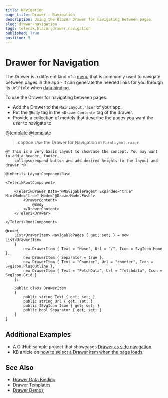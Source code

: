 ```yaml
---
title: Navigation
page_title: Drawer - Navigation
description: Using the Blazor Drawer for navigating between pages.
slug: drawer-navigation
tags: telerik,blazor,drawer,navigation
published: True
position: 3
---
```


# Drawer for Navigation

The Drawer is a different kind of a [menu](slug://components/menu/overview) that is commonly used to navigate between pages in the app - it can generate the needed links for you through its `UrlField` when [data binding](slug://drawer-data-binding).

To use the Drawer for navigating between pages:

* Add the Drawer to the `MainLayout.razor` of your app.
* Put the `@Body` tag in the `<DrawerContent>` tag of the drawer.
* Provide a collection of models that describe the pages you want the user to navigate to.

@[template](/_contentTemplates/common/navigation-components.md#navman-used)
@[template](/_contentTemplates/common/navigation-components.md#double-navigation)

>caption Use the Drawer for Navigation in `MainLayout.razor`

<div class="skip-repl"></div>

````RAZOR
@* This is a very basic layout to showcase the concept. You may want to add a header, footer, 
    collapse/expand button and add desired heights to the layout and drawer *@

@inherits LayoutComponentBase

<TelerikRootComponent>

    <TelerikDrawer Data="@NavigablePages" Expanded="true" MiniMode="true" Mode="@DrawerMode.Push">
        <DrawerContent>
            @Body
        </DrawerContent>
    </TelerikDrawer>

</TelerikRootComponent>

@code{ 
    List<DrawerItem> NavigablePages { get; set; } = new List<DrawerItem>
    {
        new DrawerItem { Text = "Home", Url = "/", Icon = SvgIcon.Home },
        new DrawerItem { Separator = true },
        new DrawerItem { Text = "Counter", Url = "counter", Icon = SvgIcon.PlusOutline },
        new DrawerItem { Text = "FetchData", Url = "fetchdata", Icon = SvgIcon.Grid }
    };

    public class DrawerItem
    {
        public string Text { get; set; }
        public string Url { get; set; }
        public ISvgIcon Icon { get; set; }
        public bool Separator { get; set; }
    }
}
````

## Additional Examples

* A GitHub sample project that showcases [Drawer as side navigation](https://github.com/telerik/blazor-ui/tree/master/drawer/sidenav).
* KB article on [how to select a Drawer item when the page loads](slug://drawer-kb-sync-selected-item).


## See Also

* [Drawer Data Binding](slug://drawer-data-binding)
* [Drawer Templates](slug://drawer-templates)
* [Drawer Demos](https://demos.telerik.com/blazor-ui/drawer/overview)
